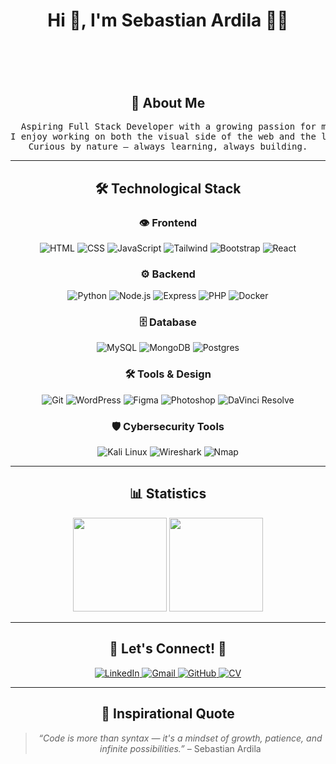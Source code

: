 <h1 align="center"><b>Hi 👋, I'm Sebastian Ardila 🌟🔥</b> 

# &nbsp; <h2 align="center">🚀 About Me</h2>

<pre align="center">
  Aspiring Full Stack Developer with a growing passion for modern web technologies.
I enjoy working on both the visual side of the web and the logic behind the scenes.
Curious by nature — always learning, always building.
</pre>

<hr>

<h2 align="center">🛠️ Technological Stack</h2>

<div align="center">
  
  <!-- Frontend -->
  <h3>👁️ Frontend</h3>
  <p>
    <img src="https://img.shields.io/badge/HTML5-E34F26?style=for-the-badge&logo=html5&logoColor=white" alt="HTML" />
    <img src="https://img.shields.io/badge/CSS3-1572B6?style=for-the-badge&logo=css3&logoColor=white" alt="CSS" />
    <img src="https://img.shields.io/badge/JavaScript-F7DF1E?style=for-the-badge&logo=javascript&logoColor=black" alt="JavaScript" />
    <img src="https://img.shields.io/badge/TailwindCSS-06B6D4?style=for-the-badge&logo=tailwindcss&logoColor=white" alt="Tailwind" />
    <img src="https://img.shields.io/badge/Bootstrap-7952B3?style=for-the-badge&logo=bootstrap&logoColor=white" alt="Bootstrap" />
    <img src="https://img.shields.io/badge/React-61DAFB?style=for-the-badge&logo=react&logoColor=black" alt="React" />
  </p>
  
  <!-- Backend -->
  <h3>⚙️ Backend</h3>
  <p>
    <img src="https://img.shields.io/badge/Python-3776AB?style=for-the-badge&logo=python&logoColor=white" alt="Python" />
    <img src="https://img.shields.io/badge/Node.js-339933?style=for-the-badge&logo=nodedotjs&logoColor=white" alt="Node.js" />
    <img src="https://img.shields.io/badge/Express-000000?style=for-the-badge&logo=express&logoColor=white" alt="Express" />
    <img src="https://img.shields.io/badge/PHP-777BB4?style=for-the-badge&logo=php&logoColor=white" alt="PHP" />
    <img src="https://img.shields.io/badge/Docker-2496ED?style=for-the-badge&logo=docker&logoColor=white" alt="Docker" />
  </p>
  
  <!-- Databases -->
  <h3>🗄️ Database</h3>
  <p>
    <img src="https://img.shields.io/badge/MySQL-4479A1?style=for-the-badge&logo=mysql&logoColor=white" alt="MySQL" />
    <img src="https://img.shields.io/badge/MongoDB-47A248?style=for-the-badge&logo=mongodb&logoColor=white" alt="MongoDB" />
    <img src="https://img.shields.io/badge/Postgres-%23316192.svg?logo=postgresql&logoColor=white" alt="Postgres" />
  </p>
  
  <!-- Tools & Design -->
  <h3>🛠️ Tools & Design</h3>
  <p>
    <img src="https://img.shields.io/badge/Git-F05032?style=for-the-badge&logo=git&logoColor=white" alt="Git" />
    <img src="https://img.shields.io/badge/WordPress-21759B?style=for-the-badge&logo=wordpress&logoColor=white" alt="WordPress" />
    <img src="https://img.shields.io/badge/Figma-F24E1E?style=for-the-badge&logo=figma&logoColor=white" alt="Figma" />
    <img src="https://img.shields.io/badge/Adobe%20Photoshop-31A8FF?style=for-the-badge&logo=adobe%20photoshop&logoColor=white" alt="Photoshop" />
    <img src="https://img.shields.io/badge/DaVinci%20Resolve-000000?style=for-the-badge&logo=davinci-resolve&logoColor=white" alt="DaVinci Resolve" />
  </p>
  
<!-- Ciberseguridad -->
<h3>🛡️ Cybersecurity Tools</h3>
<p>
  <img src="https://img.shields.io/badge/Kali%20Linux-557C94?style=for-the-badge&logo=kalilinux&logoColor=white" alt="Kali Linux" />
  <img src="https://img.shields.io/badge/Wireshark-1679A7?style=for-the-badge&logo=wireshark&logoColor=white" alt="Wireshark" />
  <img src="https://img.shields.io/badge/Nmap-005F87?style=for-the-badge&logo=nmap&logoColor=white" alt="Nmap" />
</p>
</div>
<hr>

<h2 align="center">📊 Statistics </h2>

<p align="center">
  <img height="150em" src="https://github-readme-stats.vercel.app/api?username=Jharmo05&show_icons=true&theme=github_dark&hide=issues"/>
  <img height="150em" src="https://github-readme-stats.vercel.app/api/top-langs/?username=Jharmo05&layout=compact&theme=github_dark"/>
</p>

<hr>

<h2 align="center">🔗 Let's Connect! 🔗</h2>

<div align="center">
  
<a href="https://www.linkedin.com/in/sebastian-ardila-57a85a1ba/" target="_blank" rel="noopener noreferrer">
  <img src="https://img.shields.io/badge/-LINKEDIN-0077B5?style=for-the-badge&logo=linkedin&logoColor=white" alt="LinkedIn"/>
</a>

<a href="mailto:jhonsebastian345@gmail.com" target="_blank" rel="noopener noreferrer">
  <img src="https://img.shields.io/badge/-GMAIL-D14836?style=for-the-badge&logo=gmail&logoColor=white" alt="Gmail"/>
</a>

<a href="https://github.com/Jharmo05" target="_blank" rel="noopener noreferrer">
  <img src="https://img.shields.io/badge/-GITHUB-181717?style=for-the-badge&logo=github&logoColor=white" alt="GitHub"/>
</a>

<a href="https://jharmo05.github.io/HOJA-DE-VIDA/" target="_blank" rel="noopener noreferrer">
  <img src="https://img.shields.io/badge/-CURRICULUM-00C7B7?style=for-the-badge&logo=read-the-docs&logoColor=white" alt="CV"/>
</a>



</div>


<hr>

<div align="center">
  <h2>📝 Inspirational Quote</h2>
  
> *“Code is more than syntax — it's a mindset of growth, patience, and infinite possibilities.”* – Sebastian Ardila
  
  <br>
  
</div>
